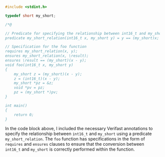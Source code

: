 ```c CODE and SPEC

#include <stdint.h>

typedef short my_short;

/*@

// Predicate for specifying the relationship between int16_t and my_short
predicate my_short_relation(int16_t x, my_short y) = y == (my_short)x;

// Specification for the foo function
requires my_short_relation(x, y);
ensures my_short_relation(x, \result);
ensures \result == (my_short)(x - y);
void foo(int16_t x, my_short y)
{
    my_short z = (my_short)(x - y);
    z = (int16_t)(x - y);
    my_short *pz = &z;
    void *pv = pz;
    pz = (my_short *)pv;
}

int main()
{
    return 0;
}
```

In the code block above, I included the necessary Verifast annotations to specify the relationship between `int16_t` and `my_short` using a predicate `my_short_relation`. The `foo` function has specifications in the form of `requires` and `ensures` clauses to ensure that the conversion between `int16_t` and `my_short` is correctly performed within the function.
